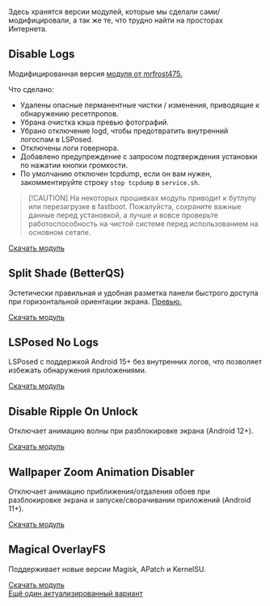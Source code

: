 Здесь хранятся версии модулей, которые мы сделали сами/модифицировали, а так же те, что трудно найти на просторах Интернета. 

## Disable Logs
Модифицированная версия [модуля от mrfrost475.](https://4pda.to/forum/index.php?showtopic=915158&st=220#entry105651495)

Что сделано:

- Удалены опасные перманентные чистки / изменения, приводящие к обнаружению ресетпропов.
- Убрана очистка кэша превью фотографий.
- Убрано отключение logd, чтобы предотвратить внутренний логоспам в LSPosed.
- Отключены логи говернора.
- Добавлено предупреждение с запросом подтверждения установки по нажатии кнопки громкости.
- По умолчанию отключен tcpdump, если он вам нужен, закомментируйте строку `stop tcpdump` в `service.sh`.

>
> [!CAUTION]
> На некоторых прошивках модуль приводит к бутлупу или перезагрузке в fastboot. Пожалуйста, сохраните важные данные перед установкой, а лучше и вовсе проверьте работоспособность на чистой системе перед использованием на основном сетапе.

[Скачать модуль](https://github.com/begoniacommunity/list/blob/files/disable_logs.zip)

## Split Shade (BetterQS)
Эстетически правильная и удобная разметка панели быстрого доступа при горизонтальной ориентации экрана. [Превью.](https://github.com/begoniacommunity/list/blob/files/betterqs_preview.png)  

[Скачать модуль](https://github.com/begoniacommunity/list/blob/files/better_qs.zip)

## LSPosed No Logs
LSPosed с поддержкой Android 15+ без внутренних логов, что позволяет избежать обнаружения приложениями.  

[Скачать модуль](https://github.com/begoniacommunity/list/blob/files/lsposed_no-logs.zip)

## Disable Ripple On Unlock
Отключает анимацию волны при разблокировке экрана (Android 12+).

[Скачать модуль](https://github.com/begoniacommunity/list/blob/files/disable_ripple_on_unlock.apk)

## Wallpaper Zoom Animation Disabler
Отключает анимацию приближения/отдаления обоев при разблокировке экрана и запуске/сворачивании приложений (Android 11+).

[Скачать модуль](https://github.com/begoniacommunity/list/blob/files/wall_zoom_anim_disabler.zip)

## Magical OverlayFS
Поддерживает новые версии Magisk, APatch и KernelSU.

[Скачать модуль](https://github.com/begoniacommunity/list/blob/files/magisk-overlayfs-v3.2.2-fixed.zip)  
[Ещё один актуализированный вариант](https://github.com/backslashxx/magic_overlayfs/tree/maintenance/magisk-module)
